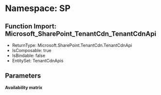 # Namespace: SP

## Function Import: Microsoft_SharePoint_TenantCdn_TenantCdnApi

- ReturnType: Microsoft.SharePoint.TenantCdn.TenantCdnApi
- IsComposable: true
- IsBindable: false
- EntitySet: TenantCdnApis

## Parameters

**Availability matrix**

